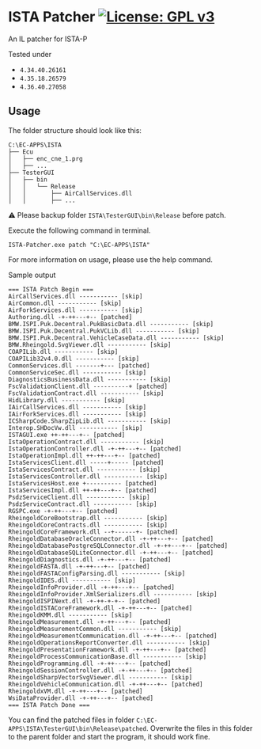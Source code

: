 # ISTA Patcher [![License: GPL v3](https://img.shields.io/badge/License-GPLv3-blue.svg)](https://www.gnu.org/licenses/gpl-3.0)
An IL patcher for ISTA-P

Tested under
- `4.34.40.26161`
- `4.35.18.26579`
- `4.36.40.27058`

## Usage

The folder structure should look like this:

```
C:\EC-APPS\ISTA
├── Ecu
│   ├── enc_cne_1.prg
│   ├── ...
├── TesterGUI
│   ├── bin
│   │   └── Release
│   │       ├── AirCallServices.dll
│   │       ├── ...
```

⚠️ Please backup folder `ISTA\TesterGUI\bin\Release` before patch.

Execute the following command in terminal.

`ISTA-Patcher.exe patch "C:\EC-APPS\ISTA"`

For more information on usage, please use the help command.

Sample output
```
=== ISTA Patch Begin ===
AirCallServices.dll ----------- [skip]
AirCommon.dll ----------- [skip]
AirForkServices.dll ----------- [skip]
Authoring.dll -+-++---+-- [patched]
BMW.ISPI.Puk.Decentral.PukBasicData.dll ----------- [skip]
BMW.ISPI.Puk.Decentral.PukVCLib.dll ----------- [skip]
BMW.ISPI.Puk.Decentral.VehicleCaseData.dll ----------- [skip]
BMW.Rheingold.SvgViewer.dll ----------- [skip]
COAPILib.dll ----------- [skip]
COAPILib32v4.0.dll ----------- [skip]
CommonServices.dll -------+--- [patched]
CommonServiceSec.dll ----------- [skip]
DiagnosticsBusinessData.dll ----------- [skip]
FscValidationClient.dll ----------+ [patched]
FscValidationContract.dll ----------- [skip]
HidLibrary.dll ----------- [skip]
IAirCallServices.dll ----------- [skip]
IAirForkServices.dll ----------- [skip]
ICSharpCode.SharpZipLib.dll ----------- [skip]
Interop.SHDocVw.dll ----------- [skip]
ISTAGUI.exe ++-++---+-- [patched]
IstaOperationContract.dll ----------- [skip]
IstaOperationController.dll -+-++---+-- [patched]
IstaOperationImpl.dll ++-++---+-- [patched]
IstaServicesClient.dll -----+----- [patched]
IstaServicesContract.dll ----------- [skip]
IstaServicesController.dll ----------- [skip]
IstaServicesHost.exe +---------- [patched]
IstaServicesImpl.dll ++-++---+-- [patched]
PsdzServiceClient.dll ----------- [skip]
PsdzServiceContract.dll ----------- [skip]
RGSPC.exe -+-++---+-- [patched]
RheingoldCoreBootstrap.dll ----------- [skip]
RheingoldCoreContracts.dll ----------- [skip]
RheingoldCoreFramework.dll --+------+- [patched]
RheingoldDatabaseOracleConnector.dll -+-++---+-- [patched]
RheingoldDatabasePostgreSQLConnector.dll -+-++---+-- [patched]
RheingoldDatabaseSQLiteConnector.dll -+-++---+-- [patched]
RheingoldDiagnostics.dll -+-++---+-- [patched]
RheingoldFASTA.dll -+-++---+-- [patched]
RheingoldFASTAConfigParsing.dll ----------- [skip]
RheingoldIDES.dll ----------- [skip]
RheingoldInfoProvider.dll -+-++---+-- [patched]
RheingoldInfoProvider.XmlSerializers.dll ----------- [skip]
RheingoldISPINext.dll -+-++-+-+-- [patched]
RheingoldISTACoreFramework.dll -+-++---+-- [patched]
RheingoldKMM.dll ----------- [skip]
RheingoldMeasurement.dll -+-++---+-- [patched]
RheingoldMeasurementCommon.dll ----------- [skip]
RheingoldMeasurementCommunication.dll -+-++---+-- [patched]
RheingoldOperationsReportConverter.dll ----------- [skip]
RheingoldPresentationFramework.dll -+-++---+-- [patched]
RheingoldProcessCommunicationBase.dll ----------- [skip]
RheingoldProgramming.dll -+-++---+-- [patched]
RheingoldSessionController.dll -+-++---+-- [patched]
RheingoldSharpVectorSvgViewer.dll ----------- [skip]
RheingoldVehicleCommunication.dll -+-++---+-- [patched]
RheingoldxVM.dll -+-++---+-- [patched]
WsiDataProvider.dll -+-++---+-- [patched]
=== ISTA Patch Done ===
```

You can find the patched files in folder `C:\EC-APPS\ISTA\TesterGUI\bin\Release\patched`.
Overwrite the files in this folder to the parent folder and start the program, it should work fine.

